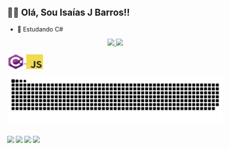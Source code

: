 ## 👨‍💻 Olá, Sou Isaías J Barros!!

- 🌱 Estudando C#

 
<div align="center">
  <a href="https://www.linkedin.com/in/isaias-j-barros/">
  <img height="140em" src="https://github-readme-stats.vercel.app/api?username=IsaiasBrrsJ&show_icons=true&theme=dark&include_all_commits=true&count_private=true"/>
  <img height="140em" src="https://github-readme-stats.vercel.app/api/top-langs/?username=IsaiasBrrsJ&layout=compact&langs_count=7&theme=dark"/>
</div>

  <div style="display: inline_block"><br>
  
 
  <img align="center" alt="Isaias-Csharp" height="35" width="40" src="https://raw.githubusercontent.com/devicons/devicon/master/icons/csharp/csharp-original.svg">
   <img align="center" alt="Isaias-Csharp" height="35" width="40" src="https://raw.githubusercontent.com/devicons/devicon/master/icons/javascript/javascript-original.svg">
    
![Snake animation](https://github.com/IsaiasBrrsJ/IsaiasBrrsJ/blob/output/github-contribution-grid-snake.svg)

</div>

 ##
 
 <div> 
  <a href="https://www.youtube.com/channel/UC0K_V_pM2rD3V6XwukxF3Ww" target="_blank"><img src="https://img.shields.io/badge/YouTube-FF0000?style=for-the-badge&logo=youtube&logoColor=white" target="_blank"></a>
  <a href="https://instagram.com/_isaiasbrrs" target="_blank"><img src="https://img.shields.io/badge/-Instagram-%23E4405F?style=for-the-badge&logo=instagram&logoColor=white" target="_blank"></a>
</a> 
  <a href = "mailto:isaiasjbarross@gmail.com"><img src="https://img.shields.io/badge/-Gmail-%23333?style=for-the-badge&logo=gmail&logoColor=white" target="_blank"></a>
  <a href="https://www.linkedin.com/in/isaias-j-barros/" target="_blank"><img src="https://img.shields.io/badge/-LinkedIn-%230077B5?style=for-the-badge&logo=linkedin&logoColor=white" target="_blank"></a> 
  

